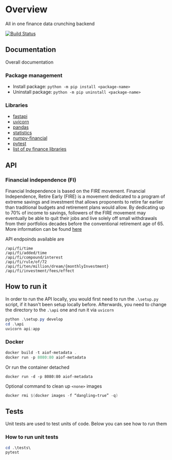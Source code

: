 # Overview

All in one finance data crunching backend

[![Build Status](https://gkamacharov.visualstudio.com/gkama-cicd/_apis/build/status/kamacharovs.aiof-metadata?branchName=master)](https://gkamacharov.visualstudio.com/gkama-cicd/_build/latest?definitionId=19&branchName=master)

## Documentation

Overall documentation

### Package management

- Install package: `python -m pip install <package-name>`
- Uninstall package: `python -m pip uninstall <package-name>`

### Libraries

- [fastapi](https://github.com/tiangolo/fastapi)
- [uvicorn](https://github.com/encode/uvicorn)
- [pandas](https://pandas.pydata.org/docs/reference/index.html)
- [statistics](https://docs.python.org/3/library/statistics.html)
- [numpy-financial](https://numpy.org/numpy-financial/latest/)
- [pytest](https://docs.pytest.org/en/stable/)
- [list of py finance libraries](https://github.com/wilsonfreitas/awesome-quant#python)

## API

### Financial independence (FI)

Financial Independence is based on the FIRE movement. Financial Independence, Retire Early (FIRE) is a movement dedicated to a program of extreme savings and investment that allows proponents to retire far earlier than traditional budgets and retirement plans would allow. By dedicating up to 70% of income to savings, followers of the FIRE movement may eventually be able to quit their jobs and live solely off small withdrawals from their portfolios decades before the conventional retirement age of 65. More information can be found [here](https://www.investopedia.com/terms/f/financial-independence-retire-early-fire.asp)

API endpoinds available are

```text
/api/fi/time
/api/fi/added/time
/api/fi/compound/interest
/api/fi/rule/of/72
/api/fi/ten/million/dream/{monthlyInvestment}
/api/fi/investment/fees/effect
```

## How to run it

In order to run the API locally, you would first need to run the `.\setup.py` script, if it hasn't been setup locally before. Afterwards, you need to change the directory to the `.\api` one and run it via `uvicorn`

```powershell
python .\setup.py develop
cd .\api
uvicorn api:app
```

### Docker

```powershell
docker build -t aiof-metadata .
docker run -p 8080:80 aiof-metadata
```

Or run the container detached

```poershell
docker run -d -p 8080:80 aiof-metadata
```

Optional command to clean up `<none>` images

```powershell
docker rmi $(docker images -f “dangling=true” -q)
```

## Tests

Unit tests are used to test units of code. Below you can see how to run them

### How to run unit tests

```powershell
cd .\tests\
pytest
```
